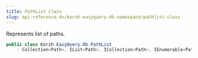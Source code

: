 ```yaml
---
title: PathList class
slug: api-reference-4x/korzh-easyquery-db-namespace/pathlist-class
---
```



Represents list of paths.
```csharp
public class Korzh.EasyQuery.Db.PathList
    : Collection<Path>, IList<Path>, ICollection<Path>, IEnumerable<Path>, IEnumerable, IList, ICollection, IReadOnlyList<Path>, IReadOnlyCollection<Path>

```